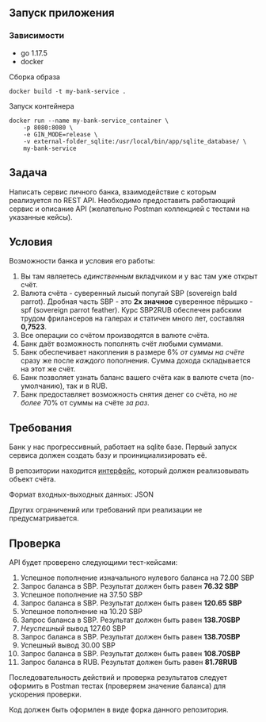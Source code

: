 ## Запуск приложения
### Зависимости
- go 1.17.5
- docker

Сборка образа
```
docker build -t my-bank-service .
```
Запуск контейнера
```
docker run --name my-bank-service_container \
    -p 8080:8080 \
    -e GIN_MODE=release \
    -v external-folder_sqlite:/usr/local/bin/app/sqlite_database/ \
    my-bank-service 
```



## Задача
Написать сервис личного банка, взаимодействие с которым реализуется по REST API.
Необходимо предоставить работающий сервис и описание API (желательно Postman коллекцией с тестами на указанные кейсы).

## Условия
Возможности банка и условия его работы:
1. Вы там являетесь _единственным_ вкладчиком и у вас там уже открыт счёт.
2. Валюта счёта - суверенный лысый попугай SBP (sovereign bald parrot). Дробная часть SBP - это **2х значное** суверенное пёрышко - spf (sovereign parrot feather). Курс SBP2RUB обеспечен рабским трудом фрилансеров на галерах и статичен много лет, составляя **0,7523**.
3. Все операции со счётом производятся в валюте счёта.
4. Банк даёт возможность пополнять счёт любыми суммами.
5. Банк обеспечивает накопления в размере 6% _от суммы на счёте_ сразу же после _каждого_ пополнения. Сумма дохода складывается на этот же счёт.
6. Банк позволяет узнать баланс вашего счёта как в валюте счета (по-умолчанию), так и в RUB.
7. Банк предоставляет возможность снятия денег со счёта, но _не более_ 70% от суммы на счёте _за раз_.

## Требования
Банк у нас прогрессивный, работает на sqlite базе. Первый запуск сервиса должен создать базу и проинициализировать её.

В репозитории находится [интерфейс](interface.go), который должен реализовывать объект счёта.

Формат входных-выходных данных: JSON

Других ограничений или требований при реализации не предусматривается. 

## Проверка
API будет проверено следующими тест-кейсами:
1. Успешное пополнение изначального нулевого баланса на 72.00 SBP
2. Запрос баланса в SBP. Результат должен быть равен **76.32 SBP**
3. Успешное пополнение на 37.50 SBP
4. Запрос баланса в SBP. Результат должен быть равен **120.65 SBP**
5. Успешное пополнение на 10.20 SBP
6. Запрос баланса в SBP. Результат должен быть равен **138.70SBP**
7. *Неуспешный* вывод 127.60 SBP
8. Запрос баланса в SBP. Результат должен быть равен **138.70SBP**
9. Успешный вывод 30.00 SBP
10. Запрос баланса в SBP. Результат должен быть равен **108.70SBP**
11. Запрос баланса в RUB. Результат должен быть равен **81.78RUB**

Последовательность действий и проверка результатов следует оформить в Postman тестах (проверяем значение баланса) для ускорения проверки.

Код должен быть оформлен в виде форка данного репозитория.
